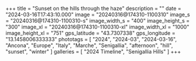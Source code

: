 +++
title = "Sunset on the hills through the haze"
description = ""
date = "2024-03-16T17:43:10.000"
image = "20240316@174310-1100310"
image_s = "20240316@174310-1100310-s"
image_width_s = "400"
image_height_s = "300"
image_xl = "20240316@174310-1100310-xl"
image_width_xl = "1000"
image_height_xl = "751"
gps_latitude = "43.7307338"
gps_longitude = "13.1458006333333"
phototags = [ "2024", "2024-03", "2024-03-16", "Ancona", "Europe", "Italy", "Marche", "Senigallia", "afternoon", "hill", "sunset", "winter" ]
galleries = [ "2024 Timeline", "Senigallia Hills" ]
+++

